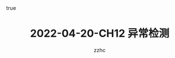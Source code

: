 ---
layout: post
title: 2022-04-20-CH12 异常检测
tags: [ML]
category: 吴恩达ML
toc: true
math: true
author: zzhc
---